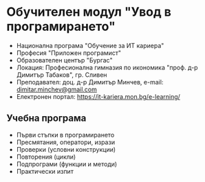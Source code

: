# Обучителен модул "Увод в програмирането"
- Национална програма "Обучение за ИТ кариера"
- Професия "Приложен програмист" 
- Образователен център "Бургас" 
- Локация: Професионална гимназия по икономика "проф. д-р Димитър Табаков", гр. Сливен 
- Преподавател: доц. д-р Димитър Минчев, e-mail: dimitar.minchev@gmail.com 
- Електронен портал: https://it-kariera.mon.bg/e-learning/

## Учебна програма
- Първи стъпки в програмирането
- Пресмятания, оператори, изрази 
- Проверки (условни конструкции) 
- Повторения (цикли) 
- Подпрограми (функции и методи) 
- Практически изпит
